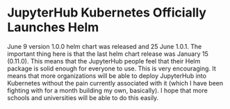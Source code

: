 # JupyterHub Kubernetes Officially Launches Helm

June 9 version 1.0.0 helm chart was released and 25 June 1.0.1. The
important thing here is that the last helm chart release was January 15
(0.11.0). This means that the JupyterHub people feel that their Helm
package is solid enough for everyone to use. This is very encouraging.
It means that more organizations will be able to deploy JupyterHub into
Kubernetes without the pain currently associated with it (which I have
been fighting with for a month building my own, basically). I hope that
more schools and universities will be able to do this easily.
